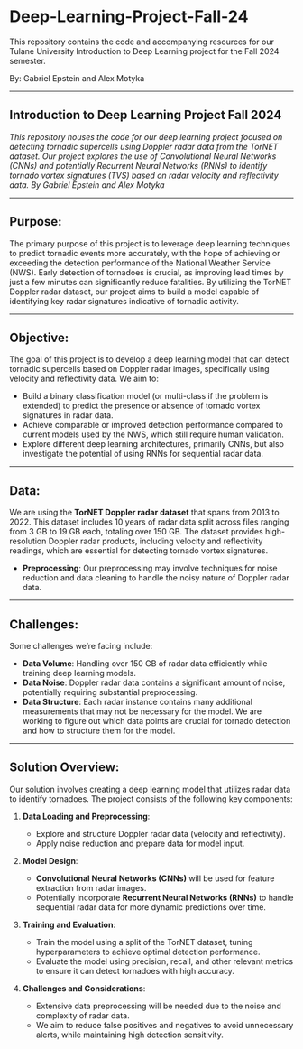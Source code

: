 # Deep-Learning-Project-Fall-24
This repository contains the code and accompanying resources for our Tulane University Introduction to Deep Learning project for the Fall 2024 semester.

By: Gabriel Epstein and Alex Motyka

---

## Introduction to Deep Learning Project Fall 2024

*This repository houses the code for our deep learning project focused on detecting tornadic supercells using Doppler radar data from the TorNET dataset. Our project explores the use of Convolutional Neural Networks (CNNs) and potentially Recurrent Neural Networks (RNNs) to identify tornado vortex signatures (TVS) based on radar velocity and reflectivity data. By Gabriel Epstein and Alex Motyka*

---

## Purpose:

The primary purpose of this project is to leverage deep learning techniques to predict tornadic events more accurately, with the hope of achieving or exceeding the detection performance of the National Weather Service (NWS). Early detection of tornadoes is crucial, as improving lead times by just a few minutes can significantly reduce fatalities. By utilizing the TorNET Doppler radar dataset, our project aims to build a model capable of identifying key radar signatures indicative of tornadic activity.

---

## Objective:

The goal of this project is to develop a deep learning model that can detect tornadic supercells based on Doppler radar images, specifically using velocity and reflectivity data. We aim to:
- Build a binary classification model (or multi-class if the problem is extended) to predict the presence or absence of tornado vortex signatures in radar data.
- Achieve comparable or improved detection performance compared to current models used by the NWS, which still require human validation.
- Explore different deep learning architectures, primarily CNNs, but also investigate the potential of using RNNs for sequential radar data.

---

## Data:

We are using the **TorNET Doppler radar dataset** that spans from 2013 to 2022. This dataset includes 10 years of radar data split across files ranging from 3 GB to 19 GB each, totaling over 150 GB. The dataset provides high-resolution Doppler radar products, including velocity and reflectivity readings, which are essential for detecting tornado vortex signatures.

- **Preprocessing**: Our preprocessing may involve techniques for noise reduction and data cleaning to handle the noisy nature of Doppler radar data.

---

## Challenges:

Some challenges we’re facing include:
- **Data Volume**: Handling over 150 GB of radar data efficiently while training deep learning models.
- **Data Noise**: Doppler radar data contains a significant amount of noise, potentially requiring substantial preprocessing.
- **Data Structure**: Each radar instance contains many additional measurements that may not be necessary for the model. We are working to figure out which data points are crucial for tornado detection and how to structure them for the model.

---

## Solution Overview:

Our solution involves creating a deep learning model that utilizes radar data to identify tornadoes. The project consists of the following key components:

1. **Data Loading and Preprocessing**:
   - Explore and structure Doppler radar data (velocity and reflectivity).
   - Apply noise reduction and prepare data for model input.

2. **Model Design**:
   - **Convolutional Neural Networks (CNNs)** will be used for feature extraction from radar images.
   - Potentially incorporate **Recurrent Neural Networks (RNNs)** to handle sequential radar data for more dynamic predictions over time.

3. **Training and Evaluation**:
   - Train the model using a split of the TorNET dataset, tuning hyperparameters to achieve optimal detection performance.
   - Evaluate the model using precision, recall, and other relevant metrics to ensure it can detect tornadoes with high accuracy.

4. **Challenges and Considerations**:
   - Extensive data preprocessing will be needed due to the noise and complexity of radar data.
   - We aim to reduce false positives and negatives to avoid unnecessary alerts, while maintaining high detection sensitivity.
